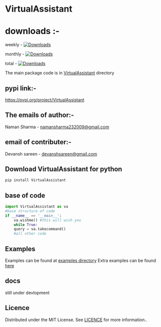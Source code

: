 # VirtualAssistant

# downloads :-  
weekly - [![Downloads](https://pepy.tech/badge/virtualassistant/week)](https://pepy.tech/project/virtualassistant)

monthly - [![Downloads](https://pepy.tech/badge/virtualassistant/month)](https://pepy.tech/project/virtualassistant)

total - [![Downloads](https://pepy.tech/badge/virtualassistant)](https://pepy.tech/project/virtualassistant)

The main package code is in [VirtualAssistant](https://github.com/Naman23-coder/VirtualAssistant/tree/main/VirtualAssistant) directory

## pypi link:-
https://pypi.org/project/VirtualAssistant

## The emails of author:-
 Naman Sharma - namansharma232009@gmail.com

## email of contributer:-
 Devansh sareen - devanshsareen@gmail.com
 
## Download VirtualAssistant for python 

```python
pip install VirtualAssistant
```
## base of code
```python
import VirtualAssistant as va
#base structure of code
if __name__ == '__main__':
    va.wishme() #this will wish you
    while True:
    query = va.takecommand()
    #all other code 
```
## Examples 
Examples can be found at [examples directory](examples)
Extra examples can be found [here](https://www.github.com/Naman23-coder/extra-examples)
## docs
still under devlopment
## Licence
Distributed under the MIT License. See [LICENCE](https://github.com/Naman23-coder/VirtualAssistant/blob/main/LICENSE) for more information..
